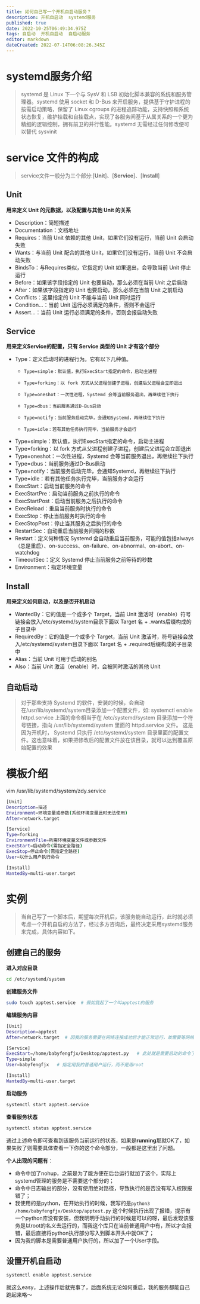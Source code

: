 ```yaml
---
title: 如何自己写一个开机自启动服务？
description: 开机自启动  systemd服务
published: true
date: 2022-10-25T06:49:34.975Z
tags: 自启动  开机自启动  自启动服务
editor: markdown
dateCreated: 2022-07-14T06:08:26.345Z
---
```


# systemd服务介绍
> systemd 是 Linux 下一个与 SysV 和 LSB 初始化脚本兼容的系统和服务管理器。systemd 使用 socket 和 D-Bus 来开启服务，提供基于守护进程的按需启动策略，保留了 Linux cgroups 的进程追踪功能，支持快照和系统状态恢复，维护挂载和自挂载点，实现了各服务间基于从属关系的一个更为精细的逻辑控制，拥有前卫的并行性能。systemd 无需经过任何修改便可以替代 sysvinit 

# service 文件的构成
> service文件一般分为三个部分:[**Unit**]、[**Service**]、[**Install**]

## Unit
**用来定义 Unit 的元数据，以及配置与其他 Unit 的关系**

- Description：简短描述
- Documentation：文档地址
- Requires：当前 Unit 依赖的其他 Unit，如果它们没有运行，当前 Unit 会启动失败
- Wants：与当前 Unit 配合的其他 Unit，如果它们没有运行，当前 Unit 不会启动失败
- BindsTo：与Requires类似，它指定的 Unit 如果退出，会导致当前 Unit 停止运行
- Before：如果该字段指定的 Unit 也要启动，那么必须在当前 Unit 之后启动
- After：如果该字段指定的 Unit 也要启动，那么必须在当前 Unit 之前启动
- Conflicts：这里指定的 Unit 不能与当前 Unit 同时运行
- Condition…：当前 Unit 运行必须满足的条件，否则不会运行
- Assert…：当前 Unit 运行必须满足的条件，否则会报启动失败

## Service
**用来定义Service的配置，只有 Service 类型的 Unit 才有这个部分**
- Type：定义启动时的进程行为。它有以下几种值。
  - 	Type=simple：默认值，执行ExecStart指定的命令，启动主进程
  - 	Type=forking：以 fork 方式从父进程创建子进程，创建后父进程会立即退出
  - 	Type=oneshot：一次性进程，Systemd 会等当前服务退出，再继续往下执行
  - 	Type=dbus：当前服务通过D-Bus启动
  - 	Type=notify：当前服务启动完毕，会通知Systemd，再继续往下执行
  - 	Type=idle：若有其他任务执行完毕，当前服务才会运行

- Type=simple：默认值，执行ExecStart指定的命令，启动主进程
- Type=forking：以 fork 方式从父进程创建子进程，创建后父进程会立即退出
- Type=oneshot：一次性进程，Systemd 会等当前服务退出，再继续往下执行
- Type=dbus：当前服务通过D-Bus启动
- Type=notify：当前服务启动完毕，会通知Systemd，再继续往下执行
- Type=idle：若有其他任务执行完毕，当前服务才会运行
- ExecStart：启动当前服务的命令
- ExecStartPre：启动当前服务之前执行的命令
- ExecStartPost：启动当前服务之后执行的命令
- ExecReload：重启当前服务时执行的命令
- ExecStop：停止当前服务时执行的命令
- ExecStopPost：停止当其服务之后执行的命令
- RestartSec：自动重启当前服务间隔的秒数
- Restart：定义何种情况 Systemd 会自动重启当前服务，可能的值包括always（总是重启）、on-success、on-failure、on-abnormal、on-abort、on-watchdog
- TimeoutSec：定义 Systemd 停止当前服务之前等待的秒数
- Environment：指定环境变量

## Install
**用来定义如何启动，以及是否开机启动**
- WantedBy：它的值是一个或多个 Target，当前 Unit 激活时（enable）符号链接会放入/etc/systemd/system目录下面以 Target 名 + .wants后缀构成的子目录中
- RequiredBy：它的值是一个或多个 Target，当前 Unit 激活时，符号链接会放入/etc/systemd/system目录下面以 Target 名 + .required后缀构成的子目录中
- Alias：当前 Unit 可用于启动的别名
- Also：当前 Unit 激活（enable）时，会被同时激活的其他 Unit

## 自动启动
> 对于那些支持 Systemd 的软件，安装的时候，会自动在/usr/lib/systemd/system目录添加一个配置文件，如: systemctl enable httpd.service
上面的命令相当于在 /etc/systemd/system 目录添加一个符号链接，指向 /usr/lib/systemd/system 里面的 httpd.service 文件。
这是因为开机时， Systemd 只执行 /etc/systemd/system 目录里面的配置文件。这也意味着，如果把修改后的配置文件放在该目录，就可以达到覆盖原始配置的效果

# 模板介绍
vim /usr/lib/systemd/system/zdy.service
```bash
[Unit]
Description=描述
Environment=环境变量或参数(系统环境变量此时无法使用)
After=network.target

[Service]
Type=forking
EnvironmentFile=所需环境变量文件或参数文件
ExecStart=启动命令(需指定全路径)
ExecStop=停止命令(需指定全路径)
User=以什么用户执行命令  

[Install]
WantedBy=multi-user.target
```
# 实例
> 当自己写了一个脚本后，期望每次开机后，该服务能自动运行，此时就必须考虑一个开机自启的方法了，经过多方咨询后，最终决定采用systemd服务来完成，具体内容如下。

## 创建自己的服务
**进入对应目录**
```bash
cd /etc/systemd/system
```
**创建服务文件**
```bash
sudo touch apptest.service  # 假如我起了一个叫apptest的服务
```
**编辑服务内容**
```bash
[Unit]
Description=apptest
After=network.target  # 因我的服务需要在网络连接成功后才能正常运行，故需要等网络服务启动后才运行

[Service]
ExecStart=/home/babyfengfjx/Desktop/apptest.py   # 此处就是需要启动的命令了，这个地方需要填写绝对路径，如果是后台运行的服务，不需要加nohup 这种了。
Type=simple
User=babyfengfjx   # 指定用我的普通用户运行，而不是用root

[Install]
WantedBy=multi-user.target
```
**启动服务**
```bash
systemctl start apptest.service
```
**查看服务状态**
```bash
systemctl status apptest.service
```
通过上述命令即可查看到该服务当前运行的状态，如果是**running**那就OK了，如果失败了则需要具体查看一下你的这个命令部分，一般都是这里出了问题。

**个人出现的问题有**：
- 命令中加了nohup，之前是为了能方便在后台运行就加了这个，实际上systemd管理的服务是不需要这个部分的；
- 命令中日志输出的部分，没有使用绝对路径，导致执行的是否没有写入权限报错了；
- 我使用的是python，在开始执行的时候，我写的是```python3 /home/babyfengfjx/Desktop/apptest.py``` 这个时候执行出现了报错，提示有一个python库没有安装，但我明明手动执行的时候是可以的呀，最后发现该服务是以root的名义去运行的，而我这个库只在当前普通用户中有，所以才会报错，最后直接将python执行部分写入到脚本开头中就OK了；
- 因为我的脚本是需要普通用户执行的，所以加了一个User字段。

## 设置开机自启动
```bash
systemctl enable apptest.service
```
就这么easy，上述操作后就完事了，后面系统无论如何重启，我的服务都能自己跑起来咯～